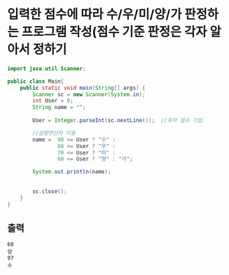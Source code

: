 # 입력한 점수에 따라 수/우/미/양/가 판정하는 프로그램 작성(점수 기준 판정은 각자 알아서 정하기

```java
import java.util.Scanner;

public class Main{
    public static void main(String[] args) {
        Scanner sc = new Scanner(System.in);
        int User = 0;
        String name = "";
        
        User = Integer.parseInt(sc.nextLine());  //유저 점수 기입

        //삼항연산자 이용
        name =  90 <= User ? "수" :
                80 <= User ? "우" :
                70 <= User ? "미" :
                60 <= User ? "양" : "가"; 

        System.out.println(name);
        
                    
        sc.close();
    }
}
```
출력
---
    60
    양
    97
    수